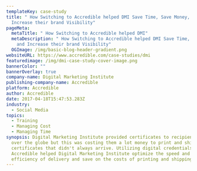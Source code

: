 ```yaml
---
templateKey: case-study
title: " How Switching to Accredible helped DMI Save Time, Save Money, and
  Increase their brand Visibility"
pageMeta:
  metaTitle: " How Switching to Accredible helped DMI"
  metaDescription: " How Switching to Accredible helped DMI Save Time, Save Money,
    and Increase their brand Visibility"
  OGImage: /img/basic-blog-header-gradient.png
websiteURL: https://www.accredible.com/case-studies/dmi
featuredimage: /img/dmi-case-study-cover-image.png
bannerColor: ""
bannerOverlay: true
company-name: Digital Marketing Institute
publishing-company-name: Accredible
platform: Accredible
author: Accredible
date: 2017-04-18T15:47:53.283Z
industry:
  - Social Media
topics:
  - Training
  - Managing Cost
  - Managing Time
synopsis: Digital Marketing Institute provided certificates to recipients all
  over the globe but this was costing them a lot money to print and ship
  certificates that didn't always arrive. Utilizing digital credentials from
  Accredible helped Digital Marketing Institute optimize the speed and
  efficiency of delivery and save on the costs of printing and shipping.
---
```

